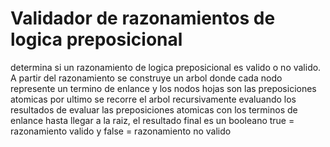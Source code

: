 # Validador de razonamientos de logica preposicional
determina si un razonamiento de logica preposicional es valido o no valido. A partir del razonamiento se construye un arbol donde cada nodo represente un termino de enlance y los nodos hojas son las preposiciones
atomicas por ultimo se recorre el arbol recursivamente evaluando los resultados de evaluar las preposiciones atomicas con los terminos de enlance hasta llegar a la raiz,
el resultado final es un booleano true = razonamiento valido y false = razonamiento no valido
